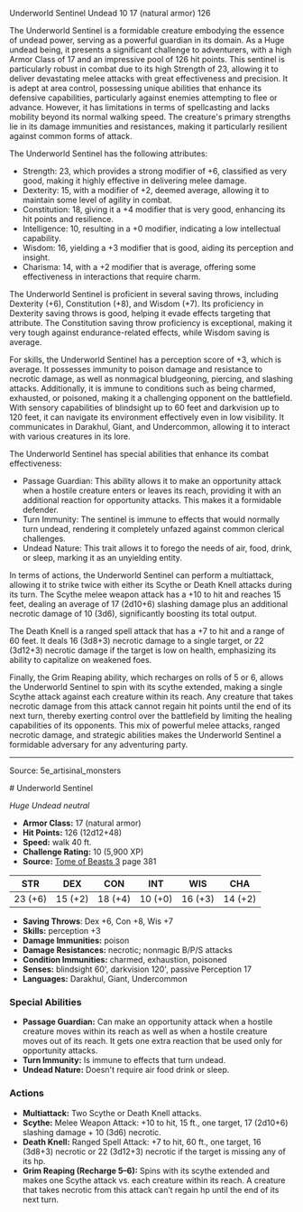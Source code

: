 <MonsterName/>Underworld Sentinel</MonsterName>
<CreatureType/>Undead</CreatureType>
<CR/>10</CR>
<AC/>17 (natural armor)</AC>
<HP/>126</HP>
<summary>The Underworld Sentinel is a formidable creature embodying the essence of undead power, serving as a powerful guardian in its domain. As a Huge undead being, it presents a significant challenge to adventurers, with a high Armor Class of 17 and an impressive pool of 126 hit points. This sentinel is particularly robust in combat due to its high Strength of 23, allowing it to deliver devastating melee attacks with great effectiveness and precision. It is adept at area control, possessing unique abilities that enhance its defensive capabilities, particularly against enemies attempting to flee or advance. However, it has limitations in terms of spellcasting and lacks mobility beyond its normal walking speed. The creature's primary strengths lie in its damage immunities and resistances, making it particularly resilient against common forms of attack. </summary>

<detail>

The Underworld Sentinel has the following attributes: 
- Strength: 23, which provides a strong modifier of +6, classified as very good, making it highly effective in delivering melee damage.
- Dexterity: 15, with a modifier of +2, deemed average, allowing it to maintain some level of agility in combat.
- Constitution: 18, giving it a +4 modifier that is very good, enhancing its hit points and resilience.
- Intelligence: 10, resulting in a +0 modifier, indicating a low intellectual capability.
- Wisdom: 16, yielding a +3 modifier that is good, aiding its perception and insight.
- Charisma: 14, with a +2 modifier that is average, offering some effectiveness in interactions that require charm.

The Underworld Sentinel is proficient in several saving throws, including Dexterity (+6), Constitution (+8), and Wisdom (+7). Its proficiency in Dexterity saving throws is good, helping it evade effects targeting that attribute. The Constitution saving throw proficiency is exceptional, making it very tough against endurance-related effects, while Wisdom saving is average.

For skills, the Underworld Sentinel has a perception score of +3, which is average. It possesses immunity to poison damage and resistance to necrotic damage, as well as nonmagical bludgeoning, piercing, and slashing attacks. Additionally, it is immune to conditions such as being charmed, exhausted, or poisoned, making it a challenging opponent on the battlefield. With sensory capabilities of blindsight up to 60 feet and darkvision up to 120 feet, it can navigate its environment effectively even in low visibility. It communicates in Darakhul, Giant, and Undercommon, allowing it to interact with various creatures in its lore.

The Underworld Sentinel has special abilities that enhance its combat effectiveness:
- Passage Guardian: This ability allows it to make an opportunity attack when a hostile creature enters or leaves its reach, providing it with an additional reaction for opportunity attacks. This makes it a formidable defender.
- Turn Immunity: The sentinel is immune to effects that would normally turn undead, rendering it completely unfazed against common clerical challenges.
- Undead Nature: This trait allows it to forego the needs of air, food, drink, or sleep, marking it as an unyielding entity.

In terms of actions, the Underworld Sentinel can perform a multiattack, allowing it to strike twice with either its Scythe or Death Knell attacks during its turn. The Scythe melee weapon attack has a +10 to hit and reaches 15 feet, dealing an average of 17 (2d10+6) slashing damage plus an additional necrotic damage of 10 (3d6), significantly boosting its total output. 

The Death Knell is a ranged spell attack that has a +7 to hit and a range of 60 feet. It deals 16 (3d8+3) necrotic damage to a single target, or 22 (3d12+3) necrotic damage if the target is low on health, emphasizing its ability to capitalize on weakened foes.

Finally, the Grim Reaping ability, which recharges on rolls of 5 or 6, allows the Underworld Sentinel to spin with its scythe extended, making a single Scythe attack against each creature within its reach. Any creature that takes necrotic damage from this attack cannot regain hit points until the end of its next turn, thereby exerting control over the battlefield by limiting the healing capabilities of its opponents. This mix of powerful melee attacks, ranged necrotic damage, and strategic abilities makes the Underworld Sentinel a formidable adversary for any adventuring party.</detail>



---

Source: 5e_artisinal_monsters

<statblock>
# Underworld Sentinel

*Huge* *Undead* *neutral*

- **Armor Class:** 17 (natural armor)
- **Hit Points:** 126 (12d12+48)
- **Speed:** walk 40 ft.
- **Challenge Rating:** 10 (5,900 XP)
- **Source:** [Tome of Beasts 3](https://koboldpress.com/kpstore/product/tome-of-beasts-3-for-5th-edition/) page 381

| STR | DEX | CON | INT | WIS | CHA |
| --- | --- | --- | --- | --- | --- |
| 23 (+6) | 15 (+2) | 18 (+4) | 10 (+0) | 16 (+3) | 14 (+2) |

- **Saving Throws**: Dex +6, Con +8, Wis +7
- **Skills:** perception +3
- **Damage Immunities:** poison
- **Damage Resistances:** necrotic; nonmagic B/P/S attacks
- **Condition Immunities:** charmed, exhaustion, poisoned
- **Senses:** blindsight 60', darkvision 120', passive Perception 17
- **Languages:** Darakhul, Giant, Undercommon

### Special Abilities

- **Passage Guardian:** Can make an opportunity attack when a hostile creature moves within its reach as well as when a hostile creature moves out of its reach. It gets one extra reaction that be used only for opportunity attacks.
- **Turn Immunity:** Is immune to effects that turn undead.
- **Undead Nature:** Doesn't require air food drink or sleep.

### Actions

- **Multiattack:** Two Scythe or Death Knell attacks.
- **Scythe:** Melee Weapon Attack: +10 to hit, 15 ft., one target, 17 (2d10+6) slashing damage + 10 (3d6) necrotic.
- **Death Knell:** Ranged Spell Attack: +7 to hit, 60 ft., one target, 16 (3d8+3) necrotic or 22 (3d12+3) necrotic if the target is missing any of its hp.
- **Grim Reaping (Recharge 5–6):** Spins with its scythe extended and makes one Scythe attack vs. each creature within its reach. A creature that takes necrotic from this attack can’t regain hp until the end of its next turn.


</statblock>


